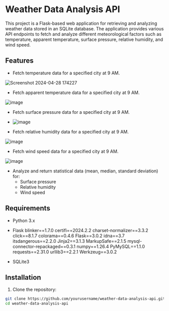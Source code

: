 # Weather Data Analysis API

This project is a Flask-based web application for retrieving and analyzing weather data stored in an SQLite database. The application provides various API endpoints to fetch and analyze different meteorological factors such as temperature, apparent temperature, surface pressure, relative humidity, and wind speed.

## Features

- Fetch temperature data for a specified city at 9 AM.

![Screenshot 2024-04-28 174227](https://github.com/lsvishaal/Weather-Analysis/assets/62366204/745d4042-36e6-4751-afb2-0549c54ce2b6)


- Fetch apparent temperature data for a specified city at 9 AM.

![image](https://github.com/lsvishaal/Weather-Analysis/assets/62366204/9a32c44b-881b-4f8f-ab40-d0efecd41f8a)

- Fetch surface pressure data for a specified city at 9 AM.
- ![image](https://github.com/lsvishaal/Weather-Analysis/assets/62366204/5955251c-38f4-4e92-bf41-8484e02315ab)

- Fetch relative humidity data for a specified city at 9 AM.

![image](https://github.com/lsvishaal/Weather-Analysis/assets/62366204/6f63e740-64c5-483d-a26b-b998d561eaec)


- Fetch wind speed data for a specified city at 9 AM.

![image](https://github.com/lsvishaal/Weather-Analysis/assets/62366204/1ca4a9ef-a267-4c3d-a262-4d566a6b5e56)


- Analyze and return statistical data (mean, median, standard deviation) for:
  - Surface pressure
  - Relative humidity
  - Wind speed
 
  

## Requirements

- Python 3.x
- Flask
    blinker==1.7.0
    certifi==2024.2.2
    charset-normalizer==3.3.2
    click==8.1.7
    colorama==0.4.6
    Flask==3.0.2
    idna==3.7
    itsdangerous==2.2.0
    Jinja2==3.1.3
    MarkupSafe==2.1.5
    mysql-connector-repackaged==0.3.1
    numpy==1.26.4
    PyMySQL==1.1.0
    requests==2.31.0
    urllib3==2.2.1
    Werkzeug==3.0.2


- SQLite3

## Installation

1. Clone the repository:

```bash
git clone https://github.com/yourusername/weather-data-analysis-api.git
cd weather-data-analysis-api



